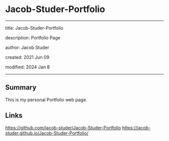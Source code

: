 # Jacob-Studer-Portfolio

---

title: Jacob-Studer-Portfolio

description: Portfolio Page

author: Jacob Studer

created:  2021 Jun 09

modified: 2024 Jan 8

---

## Summary
This is my personal Portfolio web page.

## Links
https://github.com/jacob-studer/Jacob-Studer-Portfolio
https://jacob-studer.github.io/Jacob-Studer-Portfolio/
